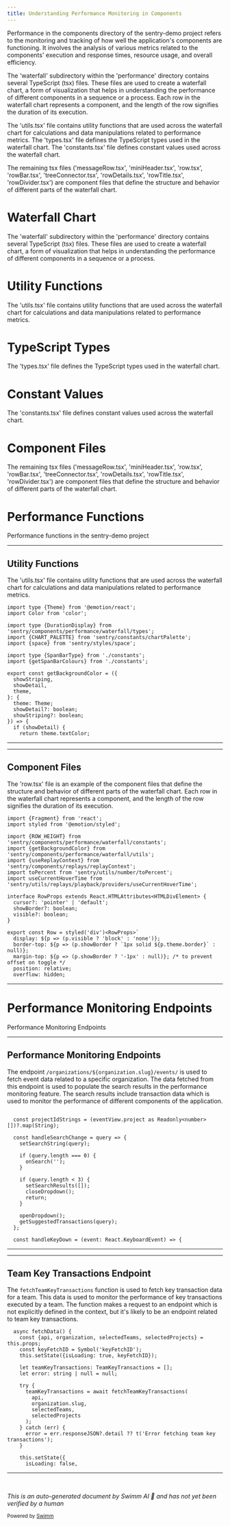 ```yaml
---
title: Understanding Performance Monitoring in Components
---
```

Performance in the components directory of the sentry-demo project refers to the monitoring and tracking of how well the application's components are functioning. It involves the analysis of various metrics related to the components' execution and response times, resource usage, and overall efficiency.

The 'waterfall' subdirectory within the 'performance' directory contains several TypeScript (tsx) files. These files are used to create a waterfall chart, a form of visualization that helps in understanding the performance of different components in a sequence or a process. Each row in the waterfall chart represents a component, and the length of the row signifies the duration of its execution.

The 'utils.tsx' file contains utility functions that are used across the waterfall chart for calculations and data manipulations related to performance metrics. The 'types.tsx' file defines the TypeScript types used in the waterfall chart. The 'constants.tsx' file defines constant values used across the waterfall chart.

The remaining tsx files ('messageRow.tsx', 'miniHeader.tsx', 'row.tsx', 'rowBar.tsx', 'treeConnector.tsx', 'rowDetails.tsx', 'rowTitle.tsx', 'rowDivider.tsx') are component files that define the structure and behavior of different parts of the waterfall chart.

# Waterfall Chart

The 'waterfall' subdirectory within the 'performance' directory contains several TypeScript (tsx) files. These files are used to create a waterfall chart, a form of visualization that helps in understanding the performance of different components in a sequence or a process.

# Utility Functions

The 'utils.tsx' file contains utility functions that are used across the waterfall chart for calculations and data manipulations related to performance metrics.

# TypeScript Types

The 'types.tsx' file defines the TypeScript types used in the waterfall chart.

# Constant Values

The 'constants.tsx' file defines constant values used across the waterfall chart.

# Component Files

The remaining tsx files ('messageRow.tsx', 'miniHeader.tsx', 'row.tsx', 'rowBar.tsx', 'treeConnector.tsx', 'rowDetails.tsx', 'rowTitle.tsx', 'rowDivider.tsx') are component files that define the structure and behavior of different parts of the waterfall chart.

# Performance Functions

Performance functions in the sentry-demo project

<SwmSnippet path="/static/app/components/performance/waterfall/utils.tsx" line="1">

---

## Utility Functions

The 'utils.tsx' file contains utility functions that are used across the waterfall chart for calculations and data manipulations related to performance metrics.

```tsx
import type {Theme} from '@emotion/react';
import Color from 'color';

import type {DurationDisplay} from 'sentry/components/performance/waterfall/types';
import {CHART_PALETTE} from 'sentry/constants/chartPalette';
import {space} from 'sentry/styles/space';

import type {SpanBarType} from './constants';
import {getSpanBarColours} from './constants';

export const getBackgroundColor = ({
  showStriping,
  showDetail,
  theme,
}: {
  theme: Theme;
  showDetail?: boolean;
  showStriping?: boolean;
}) => {
  if (showDetail) {
    return theme.textColor;
```

---

</SwmSnippet>

<SwmSnippet path="/static/app/components/performance/waterfall/row.tsx" line="1">

---

## Component Files

The 'row.tsx' file is an example of the component files that define the structure and behavior of different parts of the waterfall chart. Each row in the waterfall chart represents a component, and the length of the row signifies the duration of its execution.

```tsx
import {Fragment} from 'react';
import styled from '@emotion/styled';

import {ROW_HEIGHT} from 'sentry/components/performance/waterfall/constants';
import {getBackgroundColor} from 'sentry/components/performance/waterfall/utils';
import {useReplayContext} from 'sentry/components/replays/replayContext';
import toPercent from 'sentry/utils/number/toPercent';
import useCurrentHoverTime from 'sentry/utils/replays/playback/providers/useCurrentHoverTime';

interface RowProps extends React.HTMLAttributes<HTMLDivElement> {
  cursor?: 'pointer' | 'default';
  showBorder?: boolean;
  visible?: boolean;
}

export const Row = styled('div')<RowProps>`
  display: ${p => (p.visible ? 'block' : 'none')};
  border-top: ${p => (p.showBorder ? `1px solid ${p.theme.border}` : null)};
  margin-top: ${p => (p.showBorder ? '-1px' : null)}; /* to prevent offset on toggle */
  position: relative;
  overflow: hidden;
```

---

</SwmSnippet>

# Performance Monitoring Endpoints

Performance Monitoring Endpoints

<SwmSnippet path="/static/app/components/performance/searchBar.tsx" line="63">

---

## Performance Monitoring Endpoints

The endpoint `/organizations/${organization.slug}/events/` is used to fetch event data related to a specific organization. The data fetched from this endpoint is used to populate the search results in the performance monitoring feature. The search results include transaction data which is used to monitor the performance of different components of the application.

```tsx

  const projectIdStrings = (eventView.project as Readonly<number>[])?.map(String);

  const handleSearchChange = query => {
    setSearchString(query);

    if (query.length === 0) {
      onSearch('');
    }

    if (query.length < 3) {
      setSearchResults([]);
      closeDropdown();
      return;
    }

    openDropdown();
    getSuggestedTransactions(query);
  };

  const handleKeyDown = (event: React.KeyboardEvent) => {
```

---

</SwmSnippet>

<SwmSnippet path="/static/app/components/performance/teamKeyTransactionsManager.tsx" line="85">

---

## Team Key Transactions Endpoint

The `fetchTeamKeyTransactions` function is used to fetch key transaction data for a team. This data is used to monitor the performance of key transactions executed by a team. The function makes a request to an endpoint which is not explicitly defined in the context, but it's likely to be an endpoint related to team key transactions.

```tsx
  async fetchData() {
    const {api, organization, selectedTeams, selectedProjects} = this.props;
    const keyFetchID = Symbol('keyFetchID');
    this.setState({isLoading: true, keyFetchID});

    let teamKeyTransactions: TeamKeyTransactions = [];
    let error: string | null = null;

    try {
      teamKeyTransactions = await fetchTeamKeyTransactions(
        api,
        organization.slug,
        selectedTeams,
        selectedProjects
      );
    } catch (err) {
      error = err.responseJSON?.detail ?? t('Error fetching team key transactions');
    }

    this.setState({
      isLoading: false,
```

---

</SwmSnippet>

&nbsp;

*This is an auto-generated document by Swimm AI 🌊 and has not yet been verified by a human*

<SwmMeta version="3.0.0" repo-id="Z2l0aHViJTNBJTNBc2VudHJ5LWRlbW8lM0ElM0FTd2ltbS1EZW1v" repo-name="sentry-demo" doc-type="overview"><sup>Powered by [Swimm](/)</sup></SwmMeta>
